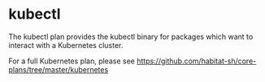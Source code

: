 # kubectl

The kubectl plan provides the kubectl binary for packages which want
to interact with a Kubernetes cluster.

For a full Kubernetes plan, please see https://github.com/habitat-sh/core-plans/tree/master/kubernetes
